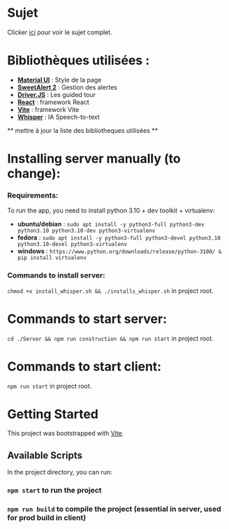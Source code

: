 # Sujet 

Clicker [ici](https://franckbarbier.com/DMiNer/Curriculum_vitae.html) pour voir le sujet complet.

# Bibliothèques utilisées :
- **[Material UI](https://mui.com/)** : Style de la page
- **[SweetAlert 2](https://sweetalert2.github.io/)** : Gestion des alertes
- **[Driver.JS](https://driverjs.com/)** : Les guided tour
- **[React](https://fr.react.dev/)** : framework React
- **[Vite](https://vite.dev/)** : framework Vite
- **[Whisper](https://openai.com/index/whisper/)** : IA Speech-to-text

** mettre à jour la liste des bibliotheques utilisées **

# Installing server manually (to change):

### Requirements:
    
To run the app, you need to install python 3.10 + dev toolkit + virtualenv:

- **ubuntu/debian** : ``` sudo apt install -y python3-full python3-dev python3.10 python3.10-dev python3-virtualenv ```
- **fedora** : ``` sudo apt install -y python3-full python3-devel python3.10 python3.10-devel python3-virtualenv ```
- **windows** : ``` https://www.python.org/downloads/release/python-3100/ & pip install virtualenv ```

### Commands to install server:

``` chmod +x install_whisper.sh && ./installs_whisper.sh ``` in project root.

# Commands to start server:

``` cd ./Server && npm run construction && npm run start ``` in project root.

# Commands to start client:

``` npm run start ``` in project root.

# Getting Started

This project was bootstrapped with [Vite](https://vite.dev/).

## Available Scripts

In the project directory, you can run:

### `npm start` to run the project

### `npm run build` to compile the project (essential in server, used for prod build in client)